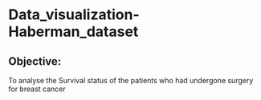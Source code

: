 # Data_visualization-Haberman_dataset
## Objective:

To analyse the Survival status of the patients who had undergone surgery for breast cancer
